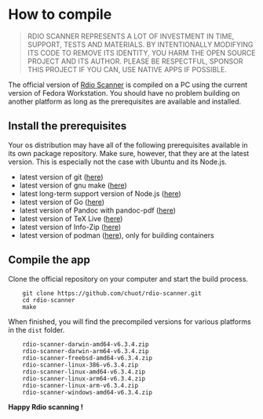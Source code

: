 # How to compile

> RDIO SCANNER REPRESENTS A LOT OF INVESTMENT IN TIME, SUPPORT, TESTS AND MATERIALS. BY INTENTIONALLY MODIFYING ITS CODE TO REMOVE ITS IDENTITY, YOU HARM THE OPEN SOURCE PROJECT AND ITS AUTHOR. PLEASE BE RESPECTFUL, SPONSOR THIS PROJECT IF YOU CAN, USE NATIVE APPS IF POSSIBLE.

The official version of [Rdio Scanner](https://github.com/chuot/rdio-scanner) is compiled on a PC using the current version of Fedora Workstation. You should have no problem building on another platform as long as the prerequisites are available and installed.

## Install the prerequisites

Your os distribution may have all of the following prerequisites available in its own package repository. Make sure, however, that they are at the latest version. This is especially not the case with Ubuntu and its Node.js.

- latest version of git ([here](https://git-scm.com/downloads))
- latest version of gnu make ([here](https://www.gnu.org/software/make/))
- latest long-term support version of Node.js ([here](https://nodejs.org/en/))
- latest version of Go ([here](https://go.dev/dl/))
- latest version of Pandoc with pandoc-pdf ([here](https://pandoc.org/installing.html))
- latest version of TeX Live ([here](https://www.tug.org/texlive/))
- latest version of Info-Zip ([here](http://infozip.sourceforge.net/))
- latest version of podman ([here](https://podman.io/)), only for building containers

## Compile the app

Clone the official repository on your computer and start the build process.

        git clone https://github.com/chuot/rdio-scanner.git
        cd rdio-scanner
        make

When finished, you will find the precompiled versions for various platforms in the `dist` folder.

        rdio-scanner-darwin-amd64-v6.3.4.zip
        rdio-scanner-darwin-arm64-v6.3.4.zip
        rdio-scanner-freebsd-amd64-v6.3.4.zip
        rdio-scanner-linux-386-v6.3.4.zip
        rdio-scanner-linux-amd64-v6.3.4.zip
        rdio-scanner-linux-arm64-v6.3.4.zip
        rdio-scanner-linux-arm-v6.3.4.zip
        rdio-scanner-windows-amd64-v6.3.4.zip

**Happy Rdio scanning !**